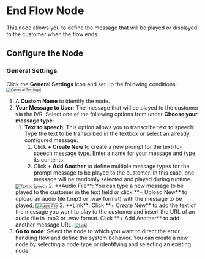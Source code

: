 # End Flow Node

This node allows you to define the message that will be played or displayed to the customer when the flow ends.

## Configure the Node

### General Settings

Click the **General Settings** icon and set up the following conditions:
<img src="../images/general-settings-end-flow.png" alt="General Settings" title="General Settings" style="border: 1px solid gray; zoom:70%;">

1. A **Custom Name** to identify the node.
2. **Your Message to User**: The message that will be played to the customer via the IVR. Select one of the following options from under **Choose your message type**:
    1. **Text to speech**: This option allows you to transcribe text to speech. Type the text to be transcribed in the textbox or select an already configured message.
        1. Click **+ Create New** to create a new prompt for the text-to-speech message type. Enter a name for your message and type its contents.
        2. Click **+ Add Another** to define multiple message types for the prompt message to be played to the customer. In this case, one message will be randomly selected and played during runtime.  
    <img src="../images/text-to-speech-end-flow.png" alt="Text to Speech" title="Text to Speech" style="border: 1px solid gray; zoom:70%;">
    2. **Audio File**: You can type a new message to be played to the customer in the text field or click **+ Upload New** to upload an audio file (.mp3 or .wav format) with the message to be played;
    <img src="../images/audio-file-end-flow.png" alt="Audio File" title="Audio File" style="border: 1px solid gray; zoom:70%;">
    3. **Link**: Click **+ Create New** to add the text of the message you want to play to the customer and insert the URL of an audio file in .mp3 or .wav format. Click **+ Add Another** to add another message URL.
    <img src="../images/link-end-flow.png" alt="Link" title="Link" style="border: 1px solid gray; zoom:70%;">
3. **Go to node**: Select the node to which you want to direct the error handling flow and define the system behavior. You can create a new node by selecting a node type or identifying and selecting an existing node.
